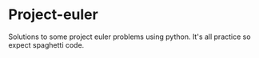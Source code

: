 # Project-euler
Solutions to some project euler problems using python. It's all practice so expect spaghetti code.
